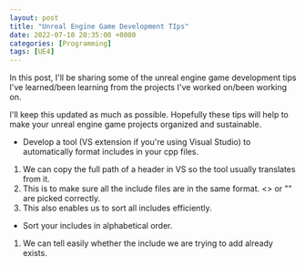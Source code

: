 ```yaml
---
layout: post
title: "Unreal Engine Game Development TIps"
date: 2022-07-10 20:35:00 +0000
categories: [Programming]
tags: [UE4]
---
```


In this post, I'll be sharing some of the unreal engine game development tips I've learned/been learning from the projects I've worked on/been working on.

I'll keep this updated as much as possible. Hopefully these tips will help to make your unreal engine game projects organized and sustainable.

* Develop a tool (VS extension if you're using Visual Studio) to automatically format includes in your cpp files.

1. We can copy the full path of a header in VS so the tool usually translates from it.
2. This is to make sure all the include files are in the same format. <> or "" are picked correctly.
3. This also enables us to sort all includes efficiently.

* Sort your includes in alphabetical order.

1. We can tell easily whether the include we are trying to add already exists.